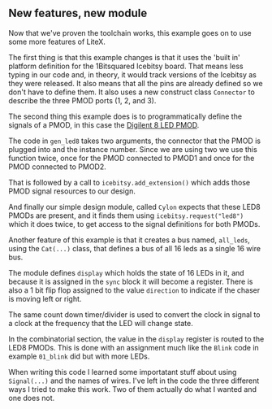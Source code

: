 New features, new module
------------------------

Now that we've proven the toolchain works, this example goes on to
use some more features of LiteX.

The first thing is that this example changes is that it uses the 
'built in' platform definition for the 1Bitsquared Icebitsy board.
That means less typing in our code and, in theory, it would track
versions of the Icebitsy as they were released. It also means that
all the pins are already defined so we don't have to define them. It
also uses a new construct class `Connector` to describe the three
PMOD ports (1, 2, and 3). 

The second thing this example does is to programmatically define the signals
of a PMOD, in this case the 
[Digilent 8 LED PMOD](https://store.digilentinc.com/pmod-8ld-eight-high-brightness-leds/).

The code in `gen_led8` takes two arguments, the connector that the PMOD
is plugged into and the instance number. Since we are using two we use
this function twice, once for the PMOD connected to PMOD1 and once for
the PMOD connected to PMOD2.

That is followed by a call to `icebitsy.add_extension()` which adds those
PMOD signal resources to our design.

And finally our simple design module, called `Cylon` expects that these LED8
PMODs are present, and it finds them using `icebitsy.request("led8")` which
it does twice, to get access to the signal definitions for both PMODs.

Another feature of this example is that it creates a bus named, `all_leds`,
using the `Cat(...)` class, that defines a bus of all 16 leds as a single
16 wire bus.

The module defines `display` which holds the state of 16 LEDs in it, and
because it is assigned in the `sync` block it will become a register. There
is also a 1 bit flip flop assigned to the value `direction` to indicate if
the chaser is moving left or right.

The same count down timer/divider is used to convert the clock in signal to
a clock at the frequency that the LED will change state.

In the combinatorial section, the value in the `display` register is routed
to the LED8 PMODs. This is done with an assignment much like the `Blink`
code in example `01_blink`  did but with more LEDs.

When writing this code I learned some importatant stuff about 
using `Signal(...)` and the names of wires. I've left in the code the three
different ways I tried to make this work. Two of them actually do what I
wanted and one does not.

